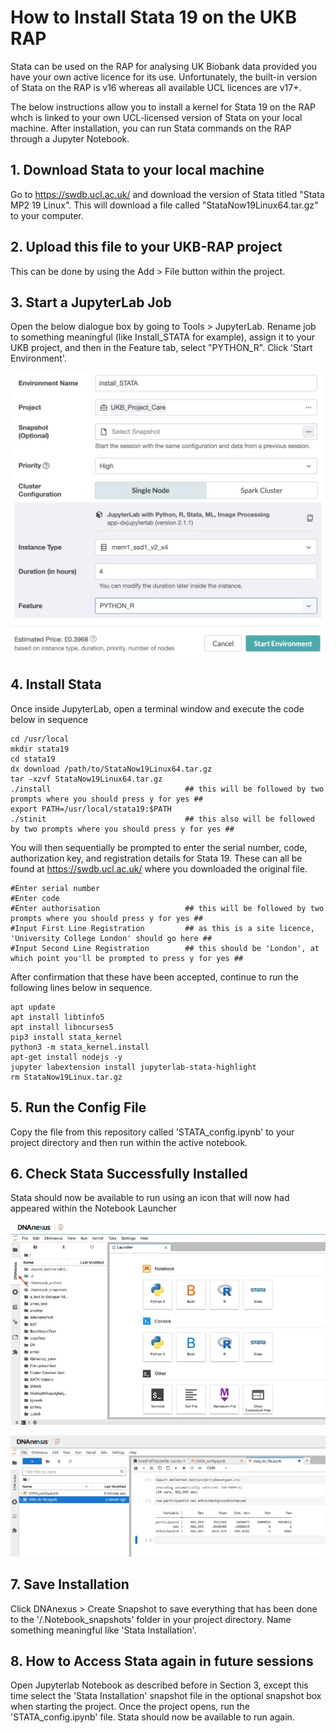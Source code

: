 # How to Install Stata 19 on the UKB RAP

Stata can be used on the RAP for analysing UK Biobank data provided you have your own active licence for its use. Unfortunately, the built-in version of Stata on the RAP is v16 whereas all available UCL licences are v17+.

The below instructions allow you to install a kernel for Stata 19 on the RAP whch is linked to your own UCL-licensed version of Stata on your local machine. After installation, you can run Stata commands on the RAP through a Jupyter Notebook.   

## 1. Download Stata to your local machine

Go to https://swdb.ucl.ac.uk/ and download the version of Stata titled "Stata MP2 19 Linux". This will download a file called "StataNow19Linux64.tar.gz" to your computer.

## 2. Upload this file to your UKB-RAP project

This can be done by using the Add > File button within the project.

## 3. Start a JupyterLab Job

Open the below dialogue box by going to Tools > JupyterLab. Rename job to something meaningful (like Install_STATA for example), assign it to your UKB project, and then in the Feature tab, select "PYTHON_R". Click 'Start Environment'. 

![Jupyter Lab Job Screen](Jupyterlabjob.jpg)

## 4. Install Stata

Once inside JupyterLab, open a terminal window and execute the code below in sequence

```
cd /usr/local
mkdir stata19
cd stata19
dx download /path/to/StataNow19Linux64.tar.gz
tar -xzvf StataNow19Linux64.tar.gz
./install                              ## this will be followed by two prompts where you should press y for yes ##
export PATH=/usr/local/stata19:$PATH
./stinit                               ## this also will be followed by two prompts where you should press y for yes ##
```
You will then sequentially be prompted to enter the serial number, code, authorization key, and registration details for Stata 19. These can all be found at https://swdb.ucl.ac.uk/ where you downloaded the original file.
```
#Enter serial number
#Enter code
#Enter authorisation                   ## this will be followed by two prompts where you should press y for yes ##
#Input First Line Registration         ## as this is a site licence, 'University College London' should go here ##
#Input Second Line Registration        ## this should be 'London', at which point you'll be prompted to press y for yes ##
```
After confirmation that these have been accepted, continue to run the following lines below in sequence.
```
apt update
apt install libtinfo5
apt install libncurses5
pip3 install stata_kernel
python3 -m stata_kernel.install
apt-get install nodejs -y
jupyter labextension install jupyterlab-stata-highlight
rm StataNow19Linux.tar.gz
```
## 5. Run the Config File

Copy the file from this repository called 'STATA_config.ipynb' to your project directory and then run within the active notebook.

## 6. Check Stata Successfully Installed

Stata should now be available to run using an icon that will now had appeared within the Notebook Launcher

![Notebook Launcher Window](notebooklauncher.jpg)

![Example Working Stata Do File](statado.jpg)

## 7. Save Installation

Click DNAnexus > Create Snapshot to save everything that has been done to the '/.Notebook_snapshots' folder in your project directory. Name something meaningful like 'Stata Installation'.

## 8. How to Access Stata again in future sessions

Open Jupyterlab Notebook as described before in Section 3, except this time select the 'Stata Installation' snapshot file in the optional snapshot box when starting the project. Once the project opens, run the 'STATA_config.ipynb' file. Stata should now be available to run again.


